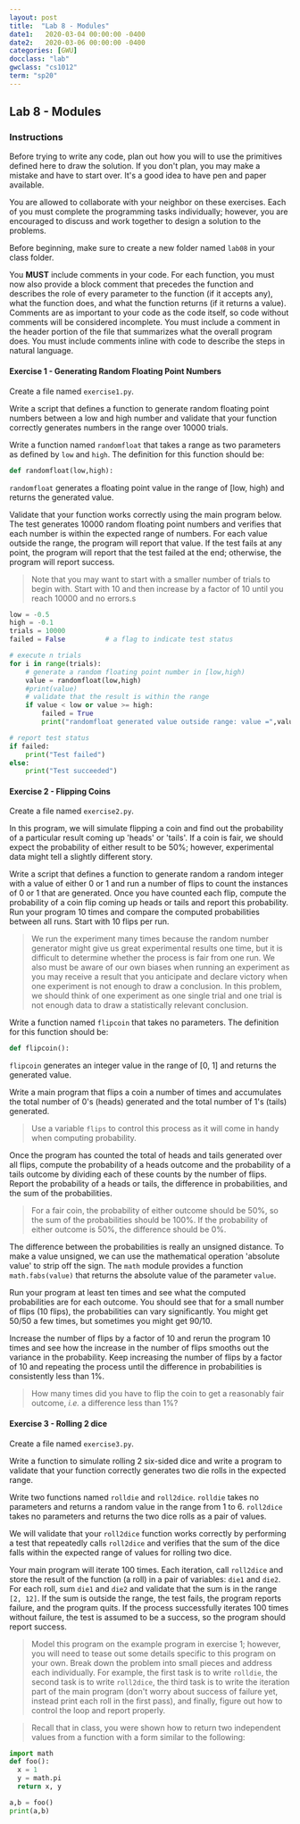 ```yaml
---
layout: post
title:  "Lab 8 - Modules"
date1:   2020-03-04 00:00:00 -0400
date2:   2020-03-06 00:00:00 -0400
categories: [GWU]
docclass: "lab"
gwclass: "cs1012"
term: "sp20"
---
```

<head>
  <link href="/css/syntax.css" rel="stylesheet">
</head>

## Lab 8 - Modules

### Instructions

Before trying to write any code, plan out how you will to use the primitives defined here to draw the solution.  If you don't plan, you may make a mistake and have to start over.  It's a good idea to have pen and paper available.

You are allowed to collaborate with your neighbor on these exercises.  Each of you must complete the programming tasks individually; however, you are encouraged to discuss and work together to design a solution to the problems.

Before beginning, make sure to create a new folder named ```lab08``` in your class folder.

You **MUST** include comments in your code.  For each function, you must now also provide a block comment that precedes the function and describes the role of every parameter to the function (if it accepts any), what the function does, and what the function returns (if it returns a value).  Comments are as important to your code as the code itself, so code without comments will be considered incomplete.  You must include a comment in the header portion of the file that summarizes what the overall program does.  You must include comments inline with code to describe the steps in natural language.

#### Exercise 1 - Generating Random Floating Point Numbers
Create a file named ```exercise1.py```.

Write a script that defines a function to generate random floating point numbers between a low and high number and validate that your function correctly generates numbers in the range over 10000 trials.   

Write a function named ```randomfloat``` that takes a range as two parameters as defined by ```low``` and ```high```.  The definition for this function should be:

```python
def randomfloat(low,high):
```

```randomfloat``` generates a floating point value in the range of [low, high) and returns the generated value.  

Validate that your function works correctly using the main program below.  The test generates 10000 random floating point numbers and verifies that each number is within the expected range of numbers.  For each value outside the range, the program will report that value.  If the test fails at any point, the program will report that the test failed at the end; otherwise, the program will report success.

> Note that you may want to start with a smaller number of trials to begin with.  Start with 10 and then increase by a factor of 10 until you reach 10000 and no errors.s

```python
low = -0.5
high = -0.1
trials = 10000
failed = False          # a flag to indicate test status

# execute n trials
for i in range(trials):
    # generate a random floating point number in [low,high)
    value = randomfloat(low,high)
    #print(value)
    # validate that the result is within the range
    if value < low or value >= high:
        failed = True
        print("randomfloat generated value outside range: value =",value)

# report test status
if failed:
    print("Test failed")
else:
    print("Test succeeded")
```

#### Exercise 2 - Flipping Coins
Create a file named ```exercise2.py```.

In this program, we will simulate flipping a coin and find out the probability of a particular result coming up 'heads' or 'tails'.  If a coin is fair, we should expect the probability of either result to be 50%; however, experimental data might tell a slightly different story.

Write a script that defines a function to generate random a random integer with a value of either 0 or 1 and run a number of flips to count the instances of 0 or 1 that are generated.  Once you have counted each flip, compute the probability of a coin flip coming up heads or tails and report this probability.  Run your program 10 times and compare the computed probabilities between all runs.  Start with 10 flips per run.

> We run the experiment many times because the random number generator might give us great experimental results one time, but it is difficult to determine whether the process is fair from one run.  We also must be aware of our own biases when running an experiment as you may receive a result that you anticipate and declare victory when one experiment is not enough to draw a conclusion.  In this problem, we should think of one experiment as one single trial and one trial is not enough data to draw a statistically relevant conclusion.  

Write a function named ```flipcoin``` that takes no parameters.  The definition for this function should be:

```python
def flipcoin():
```

```flipcoin``` generates an integer value in the range of [0, 1] and returns the generated value.  

Write a main program that flips a coin a number of times and accumulates the total number of 0's (heads) generated and the total number of 1's (tails) generated.  

> Use a variable ```flips``` to control this process as it will come in handy when computing probability.

Once the program has counted the total of heads and tails generated over all flips, compute the probability of a heads outcome and the probability of a tails outcome by dividing each of these counts by the number of flips.  Report the probability of a heads or tails, the difference in probabilities, and the sum of the probabilities.

> For a fair coin, the probability of either outcome should be 50%, so the sum of the probabilities should be 100%.  If the probability of either outcome is 50%, the difference should be 0%.

The difference between the probabilities is really an unsigned distance.  To make a value unsigned, we can use the mathematical operation 'absolute value' to strip off the sign.  The ```math``` module provides a function ```math.fabs(value)``` that returns the absolute value of the parameter ```value```.

Run your program at least ten times and see what the computed probabilities are for each outcome.  You should see that for a small number of flips (10 flips), the probabilities can vary significantly.  You might get 50/50 a few times, but sometimes you might get 90/10.

Increase the number of flips by a factor of 10 and rerun the program 10 times and see how the increase in the number of flips smooths out the variance in the probability.  Keep increasing the number of flips by a factor of 10 and repeating the process until the difference in probabilities is consistently less than 1%.  

> How many times did you have to flip the coin to get a reasonably fair outcome, _i.e._ a difference less than 1%?  

#### Exercise 3 - Rolling 2 dice
Create a file named ```exercise3.py```.

Write a function to simulate rolling 2 six-sided dice and write a program to validate that your function correctly generates two die rolls in the expected range.  

Write two functions named ```rolldie``` and ```roll2dice```.  ```rolldie``` takes no parameters and returns a random value in the range from 1 to 6.  ```roll2dice``` takes no parameters and returns the two dice rolls as a pair of values.

We will validate that your ```roll2dice``` function works correctly by performing a test that repeatedly calls ```roll2dice``` and verifies that the sum of the dice falls within the expected range of values for rolling two dice.

Your main program will iterate 100 times.  Each iteration, call ```roll2dice``` and store the result of the function (a roll) in a pair of variables: ```die1``` and ```die2```.  For each roll, sum ```die1``` and ```die2``` and validate that the sum is in the range ```[2, 12]```.  If the sum is outside the range, the test fails, the program reports failure, and the program quits.  If the process successfully iterates 100 times without failure, the test is assumed to be a success, so the program should report success.

> Model this program on the example program in exercise 1; however, you will need to tease out some details specific to this program on your own.  Break down the problem into small pieces and address each individually.  For example, the first task is to write ```rolldie```, the second task is to write ```roll2dice```, the third task is to write the iteration part of the main program (don't worry about success of failure yet, instead print each roll in the first pass), and finally, figure out how to control the loop and report properly.  

> Recall that in class, you were shown how to return two independent values from a function with a form similar to the following:

```python
import math
def foo():
  x = 1
  y = math.pi
  return x, y

a,b = foo()
print(a,b)
```
